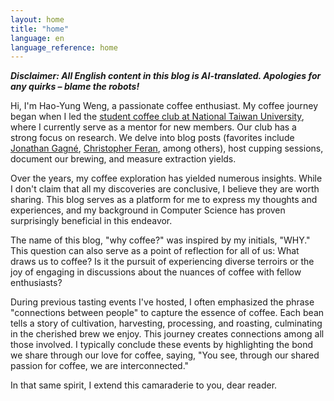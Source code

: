 ```yaml
---
layout: home
title: "home"
language: en
language_reference: home
---
```


***Disclaimer: All English content in this blog is AI-translated. Apologies for any quirks – blame the robots!***

Hi, I'm Hao-Yung Weng, a passionate coffee enthusiast. My coffee journey began when I led the [student coffee club at National Taiwan University](https://instagram.com/ntu.coffee), where I currently serve as a mentor for new members. Our club has a strong focus on research. We delve into blog posts (favorites include [Jonathan Gagné](https://coffeeadastra.com/), [Christopher Feran](https://christopherferan.com/), among others), host cupping sessions, document our brewing, and measure extraction yields.

Over the years, my coffee exploration has yielded numerous insights. While I don't claim that all my discoveries are conclusive, I believe they are worth sharing. This blog serves as a platform for me to express my thoughts and experiences, and my background in Computer Science has proven surprisingly beneficial in this endeavor.

The name of this blog, "why coffee?" was inspired by my initials, "WHY." This question can also serve as a point of reflection for all of us: What draws us to coffee? Is it the pursuit of experiencing diverse terroirs or the joy of engaging in discussions about the nuances of coffee with fellow enthusiasts?

During previous tasting events I've hosted, I often emphasized the phrase "connections between people" to capture the essence of coffee. Each bean tells a story of cultivation, harvesting, processing, and roasting, culminating in the cherished brew we enjoy. This journey creates connections among all those involved. I typically conclude these events by highlighting the bond we share through our love for coffee, saying, "You see, through our shared passion for coffee, we are interconnected."

In that same spirit, I extend this camaraderie to you, dear reader.